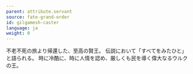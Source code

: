 ```yaml
---
parent: attribute.servant
source: fate-grand-order
id: gilgamesh-caster
language: ja
weight: 0
---
```


不老不死の旅より帰還した、至高の賢王。
伝説において「すべてをみたひと」と語られる。
時に冷酷に、時に人情を認め、厳しくも民を導く偉大なるウルクの王。
